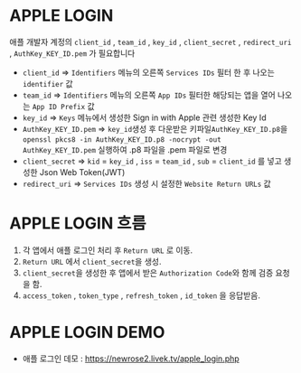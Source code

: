 # APPLE LOGIN

애플 개발자 계정의 `client_id` , `team_id` , `key_id` , `client_secret` , `redirect_uri` , `AuthKey_KEY_ID.pem` 가 필요합니다

- `client_id` => `Identifiers` 메뉴의 오른쪽 `Services IDs` 필터 한 후 나오는  `identifier` 값
- `team_id` => `Identifiers` 메뉴의 오른쪽 `App IDs` 필터한  해당되는 앱을 열어 나오는 `App ID Prefix` 값
- `key_id` => `Keys` 메뉴에서 생성한 Sign in with Apple 관련 생성한 Key Id
- `AuthKey_KEY_ID.pem` => `key_id`생성 후 다운받은 키파일`AuthKey_KEY_ID.p8`을 `openssl pkcs8 -in AuthKey_KEY_ID.p8 -nocrypt -out AuthKey_KEY_ID.pem` 실행하여 .p8 파일을 .pem 파일로 변경
- `client_secret` => `kid` = `key_id` , `iss` = `team_id` , `sub` = `client_id` 를 넣고 생성한 Json Web Token(JWT)
- `redirect_uri` => `Services IDs` 생성 시 설정한 `Website Return URLs` 값

# APPLE LOGIN 흐름

1. 각 앱에서 애플 로그인 처리 후 `Return URL` 로 이동.
2. `Return URL` 에서 `client_secret`을 생성.
3. `client_secret`을 생성한 후 앱에서 받은 `Authorization Code`와 함께 검증 요청을 함.
4. `access_token` , `token_type` , `refresh_token` , `id_token` 을 응답받음.

# APPLE LOGIN DEMO

- 애플 로그인 데모 : https://newrose2.livek.tv/apple_login.php
